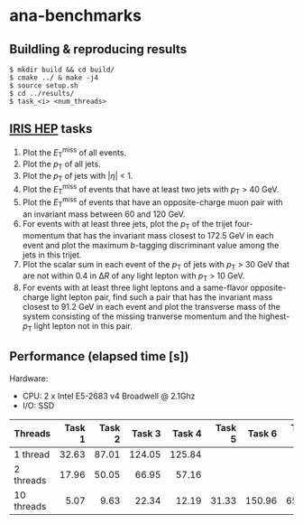 # ana-benchmarks

## Buildling & reproducing results

```console
$ mkdir build && cd build/
$ cmake ../ & make -j4
$ source setup.sh
$ cd ../results/
$ task_<i> <num_threads>
```

## [IRIS HEP](https://github.com/iris-hep/adl-benchmarks-index/tree/master) tasks

1. Plot the <i>E</i><sub>T</sub><sup>miss</sup> of all events.
1. Plot the <i>p</i><sub>T</sub> of all jets.
1. Plot the <i>p</i><sub>T</sub> of jets with |<i>η</i>| < 1.
1. Plot the <i>E</i><sub>T</sub><sup>miss</sup> of events that have at least two jets with <i>p</i><sub>T</sub> > 40 GeV.
1. Plot the <i>E</i><sub>T</sub><sup>miss</sup> of events that have an opposite-charge muon pair with an invariant mass between 60 and 120 GeV.
1. For events with at least three jets, plot the <i>p</i><sub>T</sub> of the trijet four-momentum that has the invariant mass closest to 172.5 GeV in each event and plot the maximum <i>b</i>-tagging discriminant value among the jets in this trijet.
1. Plot the scalar sum in each event of the <i>p</i><sub>T</sub> of jets with <i>p</i><sub>T</sub> > 30 GeV that are not within 0.4 in Δ<i>R</i> of any light lepton with <i>p</i><sub>T</sub> > 10 GeV.
1. For events with at least three light leptons and a same-flavor opposite-charge light lepton pair, find such a pair that has the invariant mass closest to 91.2 GeV in each event and plot the transverse mass of the system consisting of the missing tranverse momentum and the highest-<i>p</i><sub>T</sub> light lepton not in this pair.

## Performance (elapsed time [s])

Hardware:
- CPU: 2 x Intel E5-2683 v4 Broadwell @ 2.1Ghz
- I/O: SSD

| Threads         | Task 1 | Task 2 | Task 3 | Task 4 | Task 5 | Task 6 | Task 7 | Task 8 |
| :---            | ---:   | ---:   | ---:   | ---:   | ---:   | ---:   |  ---:  | ---:   |
| 1 thread        |  32.63 |  87.01 | 124.05 | 125.84 |        |        |        |        |
| 2 threads       |  17.96 |  50.05 |  66.95 |  57.16 |        |        |        |        |
| 10 threads      |   5.07 |   9.63 |  22.34 |  12.19 |  31.33 | 150.96 |  65.56 |  34.91 |
